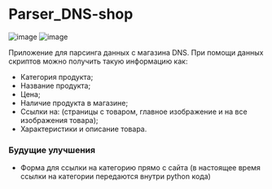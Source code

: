 # Parser_DNS-shop
![image](https://github.com/Play0552/Parser_DNS-shop/assets/73113945/12ff4174-807e-47ab-8087-b83f75e94725)
![image](https://github.com/Play0552/Parser_DNS-shop/assets/73113945/1a1c18b8-73d9-4fbd-b41d-03e0dbe732c0)

Приложение для парсинга данных с магазина DNS.
При помощи данных скриптов можно получить такую информацию как: 
- Категория продукта;
- Название продукта;
- Цена;
- Наличие продукта в магазине;
- Ссылки на: (страницы с товаром, главное изображение и на все изображения товара);
- Характеристики и описание товара.

### Будущие улучшения
- Форма для ссылки на категорию прямо с сайта (в настоящее время ссылки на категории передаются внутри python кода)
